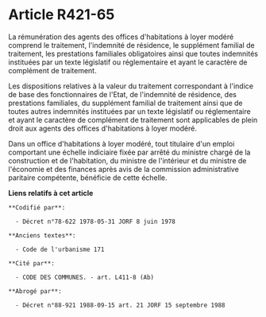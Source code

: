 # Article R421-65

La rémunération des agents des offices d'habitations à loyer modéré comprend le traitement, l'indemnité de résidence, le
supplément familial de traitement, les prestations familiales obligatoires ainsi que toutes indemnités instituées par un
texte législatif ou réglementaire et ayant le caractère de complément de traitement.

Les dispositions relatives à la valeur du traitement correspondant à l'indice de base des fonctionnaires de l'Etat, de
l'indemnité de résidence, des prestations familiales, du supplément familial de traitement ainsi que de toutes autres
indemnités instituées par un texte législatif ou réglementaire et ayant le caractère de complément de traitement sont
applicables de plein droit aux agents des offices d'habitations à loyer modéré.

Dans un office d'habitations à loyer modéré, tout titulaire d'un emploi comportant une échelle indiciaire fixée par arrêté du
ministre chargé de la construction et de l'habitation, du ministre de l'intérieur et du ministre de l'économie et des
finances après avis de la commission administrative paritaire compétente, bénéficie de cette échelle.

**Liens relatifs à cet article**

	**Codifié par**:

	  - Décret n°78-622 1978-05-31 JORF 8 juin 1978

	**Anciens textes**:

	  - Code de l'urbanisme 171

	**Cité par**:

	  - CODE DES COMMUNES. - art. L411-8 (Ab)

	**Abrogé par**:

	  - Décret n°88-921 1988-09-15 art. 21 JORF 15 septembre 1988
